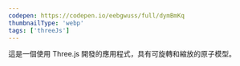 ```yaml
---
codepen: https://codepen.io/eebgwuss/full/dymBmKq
thumbnailType: 'webp'
tags: ['threeJs']
---
```


這是一個使用 Three.js 開發的應用程式，具有可旋轉和縮放的原子模型。
